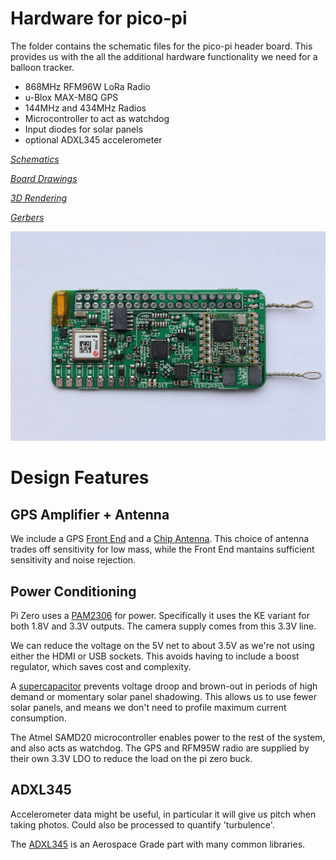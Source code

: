 # Hardware for pico-pi

The folder contains the schematic files for the pico-pi header
board. This provides us with the all the additional hardware
functionality we need for a balloon tracker.

* 868MHz RFM96W LoRa Radio
* u-Blox MAX-M8Q GPS
* 144MHz and 434MHz Radios
* Microcontroller to act as watchdog
* Input diodes for solar panels
* optional ADXL345 accelerometer

_[Schematics](pico-pi.sch.pdf)_

_[Board Drawings](pico-pi.kicad_pcb.pdf)_

_[3D Rendering](pico-pi.kicad_pcb.png)_

_[Gerbers](gerbers/)_

![Assembled pico-pi header board](photos/board_only_top.jpg
 "Assembled pico-pi header board")

# Design Features

## GPS Amplifier + Antenna

We include a GPS
[Front End](http://www.infineon.com/dgdl/bgm1034N7.pdf?folderId=db3a30431f848401011fcbf2ab4c04c4&fileId=db3a304334fac4c60134fafa93ce0011)
and a
[Chip Antenna](http://www.johansontechnology.com/datasheets/antennas/1575AT43A0040.pdf). This
choice of antenna trades off sensitivity for low mass, while the Front
End mantains sufficient sensitivity and noise rejection.

## Power Conditioning

Pi Zero uses a
[PAM2306](http://www.mouser.com/ds/2/115/PAM2306-336770.pdf) for
power. Specifically it uses the KE variant for both 1.8V and 3.3V
outputs. The camera supply comes from this 3.3V line.

We can reduce the voltage on the 5V net to about 3.5V as we're not
using either the HDMI or USB sockets. This avoids having to include a
boost regulator, which saves cost and complexity.

A [supercapacitor](http://www.farnell.com/datasheets/1640988.pdf)
prevents voltage droop and brown-out in periods of high demand or
momentary solar panel shadowing. This allows us to use fewer solar
panels, and means we don't need to profile maximum current
consumption.

The Atmel SAMD20 microcontroller enables power to the rest of the
system, and also acts as watchdog. The GPS and RFM95W radio are
supplied by their own 3.3V LDO to reduce the load on the pi zero buck.

## ADXL345

Accelerometer data might be useful, in particular it will give us
pitch when taking photos. Could also be processed to quantify 'turbulence'.

The
[ADXL345](http://www.analog.com/media/en/technical-documentation/data-sheets/ADXL345.pdf)
is an Aerospace Grade part with many common libraries.
